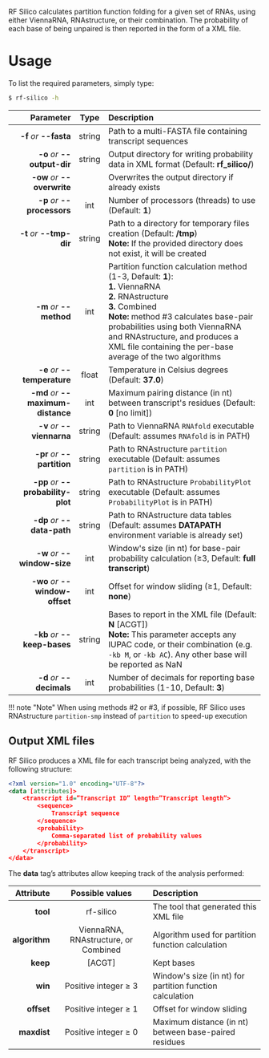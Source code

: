 RF Silico calculates partition function folding for a given set of RNAs, using either ViennaRNA, RNAstructure, or their combination. The probability of each base of being unpaired is then reported in the form of a XML file.<br/>

# Usage
To list the required parameters, simply type:

```bash
$ rf-silico -h
```

Parameter         | Type | Description
----------------: | :--: |:------------
__-f__ *or* __--fasta__ | string | Path to a multi-FASTA file containing transcript sequences
__-o__ *or* __--output-dir__ | string | Output directory for writing probability data in XML format (Default: __rf_silico/__)
__-ow__ *or* __--overwrite__ | | Overwrites the output directory if already exists
__-p__ *or* __--processors__ | int | Number of processors (threads) to use (Default: __1__)
__-t__ *or* __--tmp-dir__ | string | Path to a directory for temporary files creation (Default: __/tmp__)<br/>__Note:__ If the provided directory does not exist, it will be created
__-m__ *or* __--method__ | int | Partition function calculation method (1-3, Default: __1__):<br/>__1.__ ViennaRNA <br/>__2.__ RNAstructure <br/>__3.__ Combined<br/>__Note:__ method #3 calculates base-pair probabilities using both ViennaRNA and RNAstructure, and produces a XML file containing the per-base average of the two algorithms
__-e__ *or* __--temperature__ | float | Temperature in Celsius degrees (Default: __37.0__)
__-md__ *or* __--maximum-distance__ | int | Maximum pairing distance (in nt) between transcript's residues (Default: __0__ [no limit])
__-v__ *or* __--viennarna__ | string | Path to ViennaRNA ``RNAfold`` executable (Default: assumes ``RNAfold`` is in PATH)
__-pr__ *or* __--partition__ | string | Path to RNAstructure ``partition`` executable (Default: assumes ``partition`` is in PATH)
__-pp__ *or* __--probability-plot__ | string | Path to RNAstructure ``ProbabilityPlot`` executable (Default: assumes ``ProbabilityPlot`` is in PATH)
__-dp__ *or* __--data-path__ | string | Path to RNAstructure data tables (Default: assumes __DATAPATH__ environment variable is already set)
__-w__ *or* __--window-size__ | int | Window's size (in nt) for base-pair probability calculation (&ge;3, Default: __full transcript__)
__-wo__ *or* __--window-offset__ | int | Offset for window sliding (&ge;1, Default: __none__)
__-kb__ *or* __--keep-bases__ | string | Bases to report in the XML file (Default: __N__ [ACGT])<br/>__Note:__ This parameter accepts any IUPAC code, or their combination (e.g. ``-kb M``, or ``-kb AC``). Any other base will be reported as NaN
__-d__ *or* __--decimals__ | int | Number of decimals for reporting base probabilities (1-10, Default: __3__)

!!! note "Note"
    When using methods #2 or #3, if possible, RF Silico uses RNAstructure ``partition-smp`` instead of ``partition`` to speed-up execution


## Output XML files
RF Silico produces a XML file for each transcript being analyzed, with the following structure:<br/>

```xml
<?xml version="1.0" encoding="UTF-8"?><data [attributes]>	<transcript id=”Transcript ID” length=”Transcript length”>		<sequence>			Transcript sequence		</sequence>		<probability>			Comma-separated list of probability values		</probability>	</transcript></data>
```
The __data__ tag’s attributes allow keeping track of the analysis performed:<br/>

Attribute     | Possible values | Description
-------------: | :------------: | :----------
__tool__ | rf-silico | The tool that generated this XML file
__algorithm__ | ViennaRNA, RNAstructure, or Combined | Algorithm used for partition function calculation
__keep__ | \[ACGT\] | Kept bases
__win__ | Positive integer &ge; 3 | Window's size (in nt) for partition function calculation
__offset__ | Positive integer &ge; 1 | Offset for window sliding
__maxdist__ | Positive integer &ge; 0 | Maximum distance (in nt) between base-paired residues
